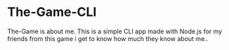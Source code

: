 # The-Game-CLI
The-Game is about me. This is a simple CLI app made with Node.js for my friends from this game i get to know how much they know about me..
